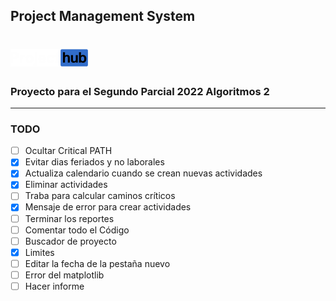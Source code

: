 ## Project Management System 
# ![alt text](https://github.com/seb5433/PMS/blob/main/images/logo.png)

### Proyecto para el Segundo Parcial 2022 Algoritmos 2
-----
### TODO

- [ ] Ocultar Critical PATH
- [X] Evitar dias feriados y no laborales
- [X] Actualiza calendario cuando se crean nuevas actividades
- [X] Eliminar actividades
- [ ] Traba para calcular caminos críticos
- [X] Mensaje de error para crear actividades
- [ ] Terminar los reportes
- [ ] Comentar todo el Código
- [ ] Buscador de proyecto
- [X] Limites
- [ ] Editar la fecha de la pestaña nuevo 
- [ ] Error del matplotlib
- [ ] Hacer informe
